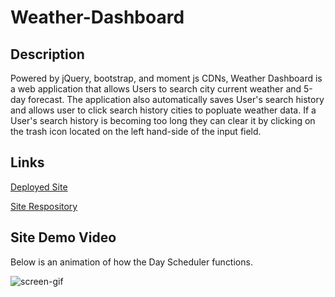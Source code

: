 # Weather-Dashboard

## Description
Powered by jQuery, bootstrap, and moment js CDNs, Weather Dashboard is a web application that allows Users to search city current weather and 5-day forecast.
The application also automatically saves User's search history and allows user to click search history cities to popluate weather data. If a User's search history is becoming too long they can clear it by clicking on the trash icon located on the left hand-side of the input field.

## Links

[Deployed Site](https://delaluz12.github.io/Weather-Dashboard/)

[Site Respository](https://github.com/delaluz12/Weather-Dashboard)

## Site Demo Video
Below is an animation of how the Day Scheduler functions. 

![screen-gif](./assets/images/demo.gif)
